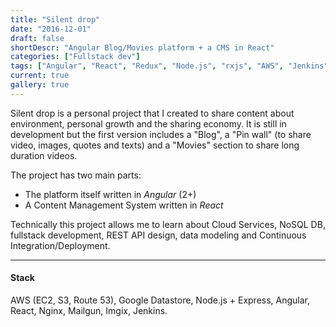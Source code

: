 ```yaml
---
title: "Silent drop"
date: "2016-12-01"
draft: false
shortDescr: "Angular Blog/Movies platform + a CMS in React"
categories: ["Fullstack dev"]
tags: ["Angular", "React", "Redux", "Node.js", "rxjs", "AWS", "Jenkins"]
current: true
gallery: true
---
```


Silent drop is a personal project that I created to share content about environment, personal growth and the sharing economy. It is still in development but the first version includes a "Blog", a "Pin wall" (to share video, images, quotes and texts) and a "Movies" section to share long duration videos.

The project has two main parts:  

* The platform itself written in _Angular_ (2+)
* A Content Management System written in _React_  

Technically this project allows me to learn about Cloud Services, NoSQL DB, fullstack development, REST API design, data modeling and Continuous Integration/Deployment.

---

#### Stack
AWS (EC2, S3, Route 53), Google Datastore, Node.js + Express, Angular, React, Nginx, Mailgun, Imgix, Jenkins.
